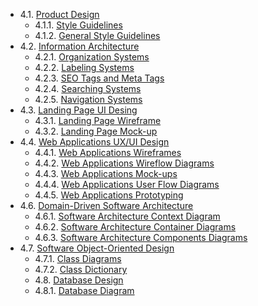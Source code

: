 - 4.1. [Product Design](#41-product-design) <br>
  - 4.1.1. [Style Guidelines](#411-style-guidelines) <br>
  - 4.1.2. [General Style Guidelines](#412-general-style-guidelines)<br>
- 4.2. [Information Architecture](#42-information-architecture)<br>
  - 4.2.1. [Organization Systems](#421-organization-systems)<br>
  - 4.2.2. [Labeling Systems](#422-labeling-systems)<br>
  - 4.2.3. [SEO Tags and Meta Tags](#423-seo-tags-and-meta-tags)<br>
  - 4.2.4. [Searching Systems](#424-searching-systems)<br>
  - 4.2.5. [Navigation Systems](#425-navigation-systems)<br>
- 4.3. [Landing Page UI Desing](#43-landing-page-ui-desing)<br>
  - 4.3.1. [Landing Page Wireframe](#431-landing-age-wireframe)<br>
  - 4.3.2. [Landing Page Mock-up](#432-landing-page-mock-up)<br>
- 4.4. [Web Applications UX/UI Design](#24-web-applications-ux/ui-design)<br>
  - 4.4.1. [Web Applications Wireframes](#411-web-applications-wireframes) <br>
  - 4.4.2. [Web Applications Wireflow Diagrams](#412-web-applications-wireflow-diagrams)<br>
  - 4.4.3. [Web Applications Mock-ups](#411-web-applications-mock-ups) <br>
  - 4.4.4. [Web Applications User Flow Diagrams](#412-web-applications-user-flow-diagrams)<br>
  - 4.4.5. [Web Applications Prototyping](#412-web-applications-prototyping)<br>
- 4.6. [Domain-Driven Software Architecture](#42-domain-driven-software-architecture)<br>
  - 4.6.1. [Software Architecture Context Diagram](#421-software-architecture-context-diagram)<br>
  - 4.6.2. [Software Architecture Container Diagrams](#422-software-architecture-container-diagrams)<br>
  - 4.6.3. [Software Architecture Components Diagrams](#423-software-architecture-components-diagrams)<br>
- 4.7. [Software Object-Oriented Design](#43-software-object-oriented-design)<br>
  - 4.7.1. [Class Diagrams](#431-class-diagrams)<br>
  - 4.7.2. [Class Dictionary](#432-class-dictionary)<br>
  - 4.8. [Database Design](#43-database-design)<br>
  - 4.8.1. [Database Diagram](#431-database-diagram)<br>

</div>

<br>
<br>
<br>
<br>
<br>
